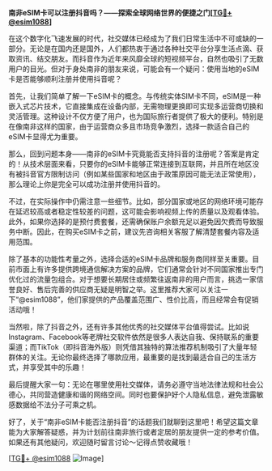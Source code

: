 **南非eSIM卡可以注册抖音吗？——探索全球网络世界的便捷之门[[TG💪+ @esim1088](https://t.me/s/esim1088)]**

在这个数字化飞速发展的时代，社交媒体已经成为了我们日常生活中不可或缺的一部分。无论是在国内还是国外，人们都热衷于通过各种社交平台分享生活点滴、获取资讯、结交朋友。而抖音作为近年来风靡全球的短视频平台，自然也吸引了无数用户的目光。但对于身处南非的朋友来说，可能会有一个疑问：使用当地的eSIM卡是否能够顺利注册并使用抖音呢？

首先，让我们简单了解一下eSIM卡的概念。与传统实体SIM卡不同，eSIM是一种嵌入式芯片技术，它直接集成在设备内部，无需物理更换即可实现多运营商切换和灵活管理。这种设计不仅方便了用户，也为国际旅行者提供了极大的便利。特别是在像南非这样的国家，由于运营商众多且市场竞争激烈，选择一款适合自己的eSIM卡显得尤为重要。

那么，回到问题本身——南非的eSIM卡究竟能否支持抖音的注册呢？答案是肯定的！从技术层面来看，只要你的eSIM卡能够正常连接到互联网，并且所在地区没有被抖音官方限制访问（例如某些国家和地区由于政策原因可能无法正常使用），那么理论上你是完全可以成功注册并使用抖音的。

不过，在实际操作中仍需注意一些细节。比如，部分国家或地区的网络环境可能存在延迟较高或者稳定性较差的问题，这可能会影响视频上传的质量以及观看体验。此外，如果你选择的是预付费套餐，还需确保账户余额充足以避免因欠费而导致服务中断。因此，在购买eSIM卡之前，建议先咨询相关客服了解清楚套餐内容及适用范围。

除了基本的功能性考量之外，选择合适的eSIM卡品牌和服务商同样至关重要。目前市面上有许多提供跨境通信解决方案的品牌，它们通常会针对不同国家推出专门优化过的流量包组合。对于想要长期居住或频繁往返南非的用户而言，挑选一家信誉良好、售后完善的供应商无疑是明智之举。这里推荐大家可以关注一下“@esim1088”，他们家提供的产品覆盖范围广、性价比高，而且经常会有促销活动哦！

当然啦，除了抖音之外，还有许多其他优秀的社交媒体平台值得尝试。比如说Instagram、Facebook等老牌社交软件依然是很多人表达自我、保持联系的重要渠道；而TikTok（即抖音海外版）则凭借其独特的算法推荐机制吸引了大量年轻群体的关注。无论你最终选择了哪款应用，最重要的是找到最适合自己的生活方式，并享受其中的乐趣！

最后提醒大家一句：无论在哪里使用社交媒体，请务必遵守当地法律法规和社会公德心，共同营造健康和谐的网络空间。同时也要保护好个人隐私信息，避免泄露敏感数据给不法分子可乘之机。

好了，关于“南非eSIM卡能否注册抖音”的话题我们就聊到这里吧！希望这篇文章能为大家解答疑惑，并为计划前往南非旅行或者定居的朋友提供一定的参考价值。如果还有其他疑问，欢迎随时留言讨论～记得点赞收藏哦！

[[TG💪+ @esim1088](https://t.me/s/esim1088) ![Image](https://i.postimg.cc/4NQfJmqS/Snipaste-2025-05-13-00-14-12.png)]